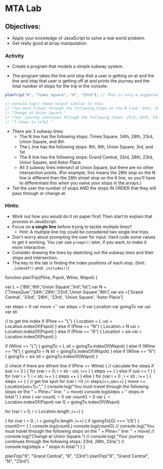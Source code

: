# MTA Lab

## Objectives:

- Apply your knowledge of JavaScript to solve a real world problem.
- Get really good at array manipulation.

### Activity

- Create a program that models a simple subway system.

- The program takes the line and stop that a user is getting on at and the line
  and stop that user is getting off at and prints the journey and the total number of stops for the trip in the console:

```javascript
planTrip("N", "Times Square", "6", "33rd"); // This is only a suggested function name and signature.

// console.log() shows output similar to this:
// "You must travel through the following stops on the N line: 34th, 28th, 23rd, Union Square."
// "Change at Union Square."
// "Your journey continues through the following stops: 23rd, 28th, 33rd."
// "7 stops in total."
```

- There are 3 subway lines:
  - The N line has the following stops: Times Square, 34th, 28th, 23rd, Union Square, and 8th
  - The L line has the following stops: 8th, 6th, Union Square, 3rd, and 1st
  - The 6 line has the following stops: Grand Central, 33rd, 28th, 23rd, Union Square, and Astor Place.
  - All 3 subway lines intersect at Union Square, but there are no other intersection points. (For example, this means the 28th stop on the N line is different than the 28th street stop on the 6 line, so you'll have to differentiate this when you name your stops in the arrays.)
- Tell the user the number of stops AND the stops IN ORDER that they will pass through or change at.

### Hints:

- Work out how you would do it on paper first! Then start to explain that process in JavaScript.
- Focus on **a single line** before trying to tackle multiple lines!!
  - Hint: A multiple line trip could be considered two single line trips
- Don't worry about prompting the user for input. Hard code some values to get it working. You can use `prompt()` later, if you want, to make it more interactive.
- Consider drawing the lines by sketching out the subway lines and their stops and intersection.
- The key to the lab is finding the index positions of each stop. (hint: `.indexOf()` and `.includes()`)

function planTrip(Pline, Pspot, Wline, Wspot) {

var L = ['8th','6th','Union Square','3rd','1st']
var N = ['TimesQuer','34th','28th','23rd','Union Square','8th']
var six =['Grand Central', '33rd', '28th', '23rd', 'Union Square', 'Astor Place']

var steps = 0 
var move =''
var steps = 0
var Location
var goingTo
var usi
var sti

// to get the index
if (Pline == "L") 
{
  Location = L
  usi = Location.indexOf(Pspot)
}
else if (Pline == "N") 
{
   Location = N
   usi = Location.indexOf(Pspot)
}
else if (Pline == "6") 
{
   Location = six
   usi = Location.indexOf(Pspot)
}

if (Wline == "L") 
{
  goingTo = L
  sti = goingTo.indexOf(Wspot)
}
else if (Wline == "N") 
{
  goingTo = N
  sti = goingTo.indexOf(Wspot)
}
else if (Wline == "6") 
{
  goingTo = six
  sti = goingTo.indexOf(Wspot)
}

// check if there are difrent line 
if (Pline == Wline)
{
  // calculate the steps
if (usi >= 2 )
{
  for (var i = 0; i < sti - usi; i++ )
{
    steps ++
}
}
else if (usi == 1 )
{
  for (var i = 1; i < sti; i++ )
{
    steps ++
}
}
else 
{
  for (var i = 0 ; i < sti ; i++ )
{
    steps ++
} 
}
// get the spot
for (var i =0 ;i< steps;i++,usi++)
{
  move += Location[usi+1]+"," 
}
console.log("You must travel through the following stops on the " + Pline+" line: " + move)
console.log(steps + " stops in total.")
}
else 
{
  var countL = 0
  var countG = 0
  var L = Location.indexOf(Pspot)
  var G = goingTo.indexOf(Wspot)

  for (var i = 0; i < Location.length ;i++)
  {

  }
   for (var i = G ; i < goingTo.length ;i++)
  {
    if (goingTo[G] === 'US')
    {
      countG++
    }
  }
  console.log(countL)
  console.log(countG)
  // console.log("You must travel through the following stops on the " + Pline+" line: " + move)
  // console.log("Change at Union Square.")
  // console.log( "Your journey continues through the following stops: 23rd, 28th, 33rd.")
  // console.log(steps + " stops in total.")
}
}

planTrip("6", "Grand Central", "6", "23rd")
planTrip("6", "Grand Central", "N", "23rd")

